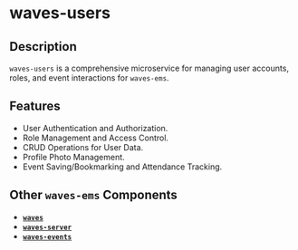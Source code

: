 # waves-users

## Description
`waves-users` is a comprehensive microservice for managing user accounts, roles, and event interactions for `waves-ems`.

## Features
- User Authentication and Authorization.
- Role Management and Access Control.
- CRUD Operations for User Data.
- Profile Photo Management.
- Event Saving/Bookmarking and Attendance Tracking.

## Other `waves-ems` Components
- [**`waves`**](https://github.com/AdwayB/waves)
- [**`waves-server`**](https://github.com/AdwayB/waves-server)
- [**`waves-events`**](https://github.com/AdwayB/waves-events)
